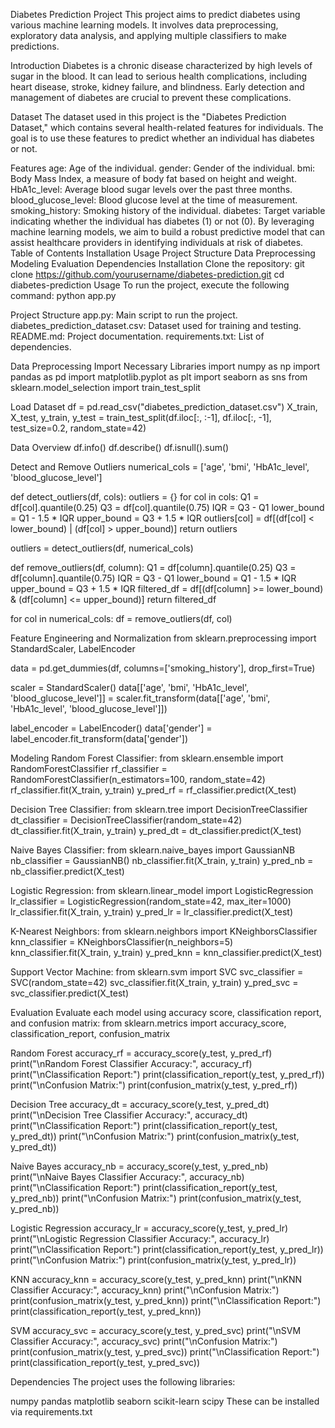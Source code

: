 Diabetes Prediction Project
This project aims to predict diabetes using various machine learning models. It involves data preprocessing, exploratory data analysis, and applying multiple classifiers to make predictions.

Introduction
Diabetes is a chronic disease characterized by high levels of sugar in the blood. It can lead to serious health complications, including heart disease, stroke, kidney failure, and blindness. Early detection and management of diabetes are crucial to prevent these complications.

Dataset
The dataset used in this project is the "Diabetes Prediction Dataset," which contains several health-related features for individuals. The goal is to use these features to predict whether an individual has diabetes or not.

Features
age: Age of the individual.
gender: Gender of the individual.
bmi: Body Mass Index, a measure of body fat based on height and weight.
HbA1c_level: Average blood sugar levels over the past three months.
blood_glucose_level: Blood glucose level at the time of measurement.
smoking_history: Smoking history of the individual.
diabetes: Target variable indicating whether the individual has diabetes (1) or not (0). By leveraging machine learning models, we aim to build a robust predictive model that can assist healthcare providers in identifying individuals at risk of diabetes.
Table of Contents
Installation
Usage
Project Structure
Data Preprocessing
Modeling
Evaluation
Dependencies
Installation
Clone the repository:
git clone https://github.com/yourusername/diabetes-prediction.git
cd diabetes-prediction
Usage
To run the project, execute the following command: python app.py

Project Structure
app.py: Main script to run the project. diabetes_prediction_dataset.csv: Dataset used for training and testing. README.md: Project documentation. requirements.txt: List of dependencies.

Data Preprocessing
Import Necessary Libraries
import numpy as np import pandas as pd import matplotlib.pyplot as plt import seaborn as sns from sklearn.model_selection import train_test_split

Load Dataset
df = pd.read_csv("diabetes_prediction_dataset.csv") X_train, X_test, y_train, y_test = train_test_split(df.iloc[:, :-1], df.iloc[:, -1], test_size=0.2, random_state=42)

Data Overview
df.info() df.describe() df.isnull().sum()

Detect and Remove Outliers
numerical_cols = ['age', 'bmi', 'HbA1c_level', 'blood_glucose_level']

def detect_outliers(df, cols): outliers = {} for col in cols: Q1 = df[col].quantile(0.25) Q3 = df[col].quantile(0.75) IQR = Q3 - Q1 lower_bound = Q1 - 1.5 * IQR upper_bound = Q3 + 1.5 * IQR outliers[col] = df[(df[col] < lower_bound) | (df[col] > upper_bound)] return outliers

outliers = detect_outliers(df, numerical_cols)

def remove_outliers(df, column): Q1 = df[column].quantile(0.25) Q3 = df[column].quantile(0.75) IQR = Q3 - Q1 lower_bound = Q1 - 1.5 * IQR upper_bound = Q3 + 1.5 * IQR filtered_df = df[(df[column] >= lower_bound) & (df[column] <= upper_bound)] return filtered_df

for col in numerical_cols: df = remove_outliers(df, col)

Feature Engineering and Normalization
from sklearn.preprocessing import StandardScaler, LabelEncoder

data = pd.get_dummies(df, columns=['smoking_history'], drop_first=True)

scaler = StandardScaler() data[['age', 'bmi', 'HbA1c_level', 'blood_glucose_level']] = scaler.fit_transform(data[['age', 'bmi', 'HbA1c_level', 'blood_glucose_level']])

label_encoder = LabelEncoder() data['gender'] = label_encoder.fit_transform(data['gender'])

Modeling
Random Forest Classifier:
from sklearn.ensemble import RandomForestClassifier rf_classifier = RandomForestClassifier(n_estimators=100, random_state=42) rf_classifier.fit(X_train, y_train) y_pred_rf = rf_classifier.predict(X_test)

Decision Tree Classifier:
from sklearn.tree import DecisionTreeClassifier dt_classifier = DecisionTreeClassifier(random_state=42) dt_classifier.fit(X_train, y_train) y_pred_dt = dt_classifier.predict(X_test)

Naive Bayes Classifier:
from sklearn.naive_bayes import GaussianNB nb_classifier = GaussianNB() nb_classifier.fit(X_train, y_train) y_pred_nb = nb_classifier.predict(X_test)

Logistic Regression:
from sklearn.linear_model import LogisticRegression lr_classifier = LogisticRegression(random_state=42, max_iter=1000) lr_classifier.fit(X_train, y_train) y_pred_lr = lr_classifier.predict(X_test)

K-Nearest Neighbors:
from sklearn.neighbors import KNeighborsClassifier knn_classifier = KNeighborsClassifier(n_neighbors=5) knn_classifier.fit(X_train, y_train) y_pred_knn = knn_classifier.predict(X_test)

Support Vector Machine:
from sklearn.svm import SVC svc_classifier = SVC(random_state=42) svc_classifier.fit(X_train, y_train) y_pred_svc = svc_classifier.predict(X_test)

Evaluation
Evaluate each model using accuracy score, classification report, and confusion matrix: from sklearn.metrics import accuracy_score, classification_report, confusion_matrix

Random Forest
accuracy_rf = accuracy_score(y_test, y_pred_rf) print("\nRandom Forest Classifier Accuracy:", accuracy_rf) print("\nClassification Report:") print(classification_report(y_test, y_pred_rf)) print("\nConfusion Matrix:") print(confusion_matrix(y_test, y_pred_rf))

Decision Tree
accuracy_dt = accuracy_score(y_test, y_pred_dt) print("\nDecision Tree Classifier Accuracy:", accuracy_dt) print("\nClassification Report:") print(classification_report(y_test, y_pred_dt)) print("\nConfusion Matrix:") print(confusion_matrix(y_test, y_pred_dt))

Naive Bayes
accuracy_nb = accuracy_score(y_test, y_pred_nb) print("\nNaive Bayes Classifier Accuracy:", accuracy_nb) print("\nClassification Report:") print(classification_report(y_test, y_pred_nb)) print("\nConfusion Matrix:") print(confusion_matrix(y_test, y_pred_nb))

Logistic Regression
accuracy_lr = accuracy_score(y_test, y_pred_lr) print("\nLogistic Regression Classifier Accuracy:", accuracy_lr) print("\nClassification Report:") print(classification_report(y_test, y_pred_lr)) print("\nConfusion Matrix:") print(confusion_matrix(y_test, y_pred_lr))

KNN
accuracy_knn = accuracy_score(y_test, y_pred_knn) print("\nKNN Classifier Accuracy:", accuracy_knn) print("\nConfusion Matrix:") print(confusion_matrix(y_test, y_pred_knn)) print("\nClassification Report:") print(classification_report(y_test, y_pred_knn))

SVM
accuracy_svc = accuracy_score(y_test, y_pred_svc) print("\nSVM Classifier Accuracy:", accuracy_svc) print("\nConfusion Matrix:") print(confusion_matrix(y_test, y_pred_svc)) print("\nClassification Report:") print(classification_report(y_test, y_pred_svc))

Dependencies
The project uses the following libraries:

numpy
pandas
matplotlib
seaborn
scikit-learn
scipy These can be installed via requirements.txt
